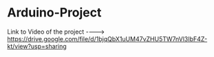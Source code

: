 # Arduino-Project
Link to Video of the project ----> https://drive.google.com/file/d/1bjqQbX1uUM47vZHU5TW7nVl3IbF4Z-kt/view?usp=sharing
